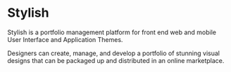 # Stylish

Stylish is a portfolio management platform for front end web and mobile User Interface and Application Themes.

Designers can create, manage, and develop a portfolio of stunning visual designs that can be packaged up and distributed in an online marketplace.
